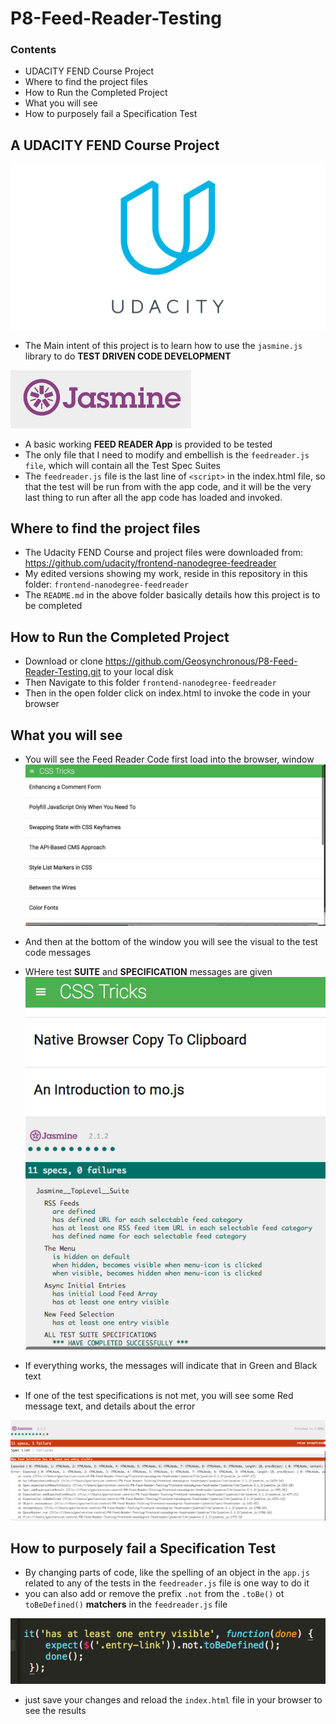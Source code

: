 # P8-Feed-Reader-Testing

### Contents
- UDACITY FEND Course Project
- Where to find the project files
- How to Run the Completed Project
- What you will see
- How to purposely fail a Specification Test

## A UDACITY FEND Course Project

![Udacity Logo](https://github.com/Geosynchronous/P8-Feed-Reader-Testing/blob/master/DocImages/udacity_share-46db4b8faf075a5af5a1070a7fa0ad3639783609ff45f447e4ea467fe3aa9d32.png)

- The Main intent of this project is to learn how to use the `jasmine.js` library to do **TEST DRIVEN CODE DEVELOPMENT**

![JasmneLibrary Logo](https://github.com/Geosynchronous/P8-Feed-Reader-Testing/blob/master/DocImages/Screen%20Shot%202016-11-23%20at%203.32.27%20PM.png)

- A basic working **FEED READER App** is provided to be tested
- The only file that I need to modify and embellish is the `feedreader.js file`, which will contain all the Test Spec Suites
- The `feedreader.js` file is the last line of `<script>` in the index.html file, so that the test will be run from with the app code, and it will be the very last thing to run after all the app code has loaded and invoked.

## Where to find the project files
- The Udacity FEND Course and project files were downloaded from: https://github.com/udacity/frontend-nanodegree-feedreader
- My edited versions showing my work, reside in this repository in this folder: `frontend-nanodegree-feedreader`
- The `README.md` in the above folder basically details how this project is to be completed

## How to Run the Completed Project
- Download or clone https://github.com/Geosynchronous/P8-Feed-Reader-Testing.git to your local disk
- Then Navigate to this folder `frontend-nanodegree-feedreader`
- Then in the open folder click on index.html to invoke the code in your browser

## What you will see
- You will see the Feed Reader Code first load into the browser, window
![Feedreader Screenshot](https://github.com/Geosynchronous/P8-Feed-Reader-Testing/blob/master/DocImages/Screen%20Shot%202016-11-23%20at%203.13.03%20PM.png)

- And then at the bottom of the window you will see the visual to the test code messages
- WHere test **SUITE** and **SPECIFICATION** messages are given
![Jasmine Test Suite Screenshot](https://github.com/Geosynchronous/P8-Feed-Reader-Testing/blob/master/DocImages/Screen%20Shot%202016-11-23%20at%203.13.42%20PM.png)

- If everything works, the messages will indicate that in Green and Black text
- If one of the test specifications is not met, you will see some Red message text, and details about the error

![Screenshjot Test Failure](https://github.com/Geosynchronous/P8-Feed-Reader-Testing/blob/master/DocImages/Screen%20Shot%202016-11-23%20at%203.51.12%20PM.png)


## How to purposely fail a Specification Test
- By changing parts of code, like the spelling of an object in the `app.js` related to any of the tests in the `feedreader.js` file is one way to do it
- you can also add or remove the prefix `.not` from the `.toBe()` ot `toBeDefined()` **matchers** in the `feedreader.js` file

![Screenshot Code Change](https://github.com/Geosynchronous/P8-Feed-Reader-Testing/blob/master/DocImages/Screen%20Shot%202016-11-23%20at%203.50.45%20PM.png)

- just save your changes and reload the `index.html` file in your browser to see the results
